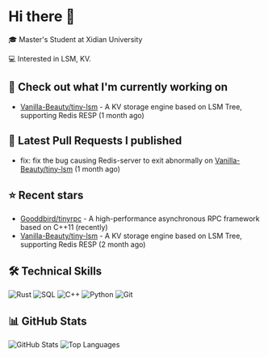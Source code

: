 # Hi there 👋

🎓 Master's Student at Xidian University 

💻 Interested in LSM, KV.

## 👷 Check out what I'm currently working on
- [Vanilla-Beauty/tiny-lsm](https://github.com/Vanilla-Beauty/tiny-lsm) - A KV storage engine based on LSM Tree, supporting Redis RESP (1 month ago)

## 🔨 Latest Pull Requests I published
- fix: fix the bug causing Redis-server to exit abnormally on [Vanilla-Beauty/tiny-lsm](https://github.com/Vanilla-Beauty/tiny-lsm) (1 month ago)

## ⭐ Recent stars
- [Gooddbird/tinyrpc](https://github.com/Gooddbird/tinyrpc) - A high-performance asynchronous RPC framework based on C++11 (recently)
- [Vanilla-Beauty/tiny-lsm](https://github.com/Vanilla-Beauty/tiny-lsm) - A KV storage engine based on LSM Tree, supporting Redis RESP (2 month ago)

## 🛠️ Technical Skills
![Rust](https://img.shields.io/badge/-Rust-000000?style=flat&logo=rust&logoColor=white)
![SQL](https://img.shields.io/badge/-SQL-4479A1?style=flat&logo=postgresql&logoColor=white)
![C++](https://img.shields.io/badge/-C++-00599C?style=flat&logo=c%2B%2B&logoColor=white)
![Python](https://img.shields.io/badge/-Python-3776AB?style=flat&logo=python&logoColor=white)
![Git](https://img.shields.io/badge/-Git-F05032?style=flat&logo=git&logoColor=white)

## 📊 GitHub Stats
![GitHub Stats](https://github-readme-stats.vercel.app/api?username=LightningJie&show_icons=true&theme=tokyonight)
![Top Languages](https://github-readme-stats.vercel.app/api/top-langs/?username=LightningJie&layout=compact&theme=tokyonight)

